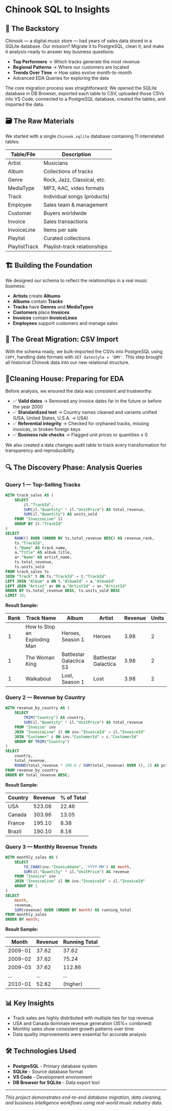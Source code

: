 #  Chinook SQL to Insights

## 📖 The Backstory

Chinook — a digital music store — had years of sales data stored in a SQLite database. Our mission? Migrate it to PostgreSQL, clean it, and make it analysis-ready to answer key business questions:

- **Top Performers** → Which tracks generate the most revenue
- **Regional Patterns** → Where our customers are located  
- **Trends Over Time** → How sales evolve month-to-month
- Advanced EDA Queries for exploring the data 

The core migration process was straightforward: We opened the SQLite database in DB Browser, exported each table to CSV, uploaded those CSVs into VS Code, connected to a PostgreSQL database, created the tables, and imported the data.

## 🗃️ The Raw Materials

We started with a single `Chinook.sqlite` database containing 11 interrelated tables:

| Table/File | Description |
|------------|-------------|
| Artist | Musicians |
| Album | Collections of tracks |
| Genre | Rock, Jazz, Classical, etc. |
| MediaType | MP3, AAC, video formats |
| Track | Individual songs (products) |
| Employee | Sales team & management |
| Customer | Buyers worldwide |
| Invoice | Sales transactions |
| InvoiceLine | Items per sale |
| Playlist | Curated collections |
| PlaylistTrack | Playlist–track relationships |


## 🏗️ Building the Foundation

We designed our schema to reflect the relationships in a real music business:

- **Artists** create **Albums**
- **Albums** contain **Tracks**
- **Tracks** have **Genres** and **MediaTypes**
- **Customers** place **Invoices**
- **Invoices** contain **InvoiceLines**
- **Employees** support customers and manage sales

## 🚛 The Great Migration: CSV Import

With the schema ready, we bulk-imported the CSVs into PostgreSQL using `COPY`, handling date formats with `SET datestyle = 'DMY'`. This step brought all historical Chinook data into our new relational structure.

## 🧹Cleaning House: Preparing for EDA

Before analysis, we ensured the data was consistent and trustworthy:

- ✅ **Valid dates** → Removed any invoice dates far in the future or before the year 2000
- ✅ **Standardized text** → Country names cleaned and variants unified (USA, United States, U.S.A. → USA)
- ✅ **Referential integrity** → Checked for orphaned tracks, missing invoices, or broken foreign keys
- ✅ **Business rule checks** → Flagged unit prices or quantities ≤ 0

We also created a data changes audit table to track every transformation for transparency and reproducibility.

## 🔍 The Discovery Phase: Analysis Queries

### Query 1 — Top-Selling Tracks

```sql
WITH track_sales AS (
    SELECT 
        il."TrackId",
        SUM(il."Quantity" * il."UnitPrice") AS total_revenue,
        SUM(il."Quantity") AS units_sold
    FROM "InvoiceLine" il
    GROUP BY il."TrackId"
)
SELECT 
    RANK() OVER (ORDER BY ts.total_revenue DESC) AS revenue_rank,
    ts."TrackId",
    t."Name" AS track_name,
    a."Title" AS album_title,
    ar."Name" AS artist_name,
    ts.total_revenue,
    ts.units_sold
FROM track_sales ts
JOIN "Track" t ON ts."TrackId" = t."TrackId"
LEFT JOIN "Album" a ON t."AlbumId" = a."AlbumId"
LEFT JOIN "Artist" ar ON a."ArtistId" = ar."ArtistId"
ORDER BY ts.total_revenue DESC, ts.units_sold DESC
LIMIT 10;
```

**Result Sample:**

| Rank | Track Name | Album | Artist | Revenue | Units |
|------|------------|--------|---------|---------|-------|
| 1 | How to Stop an Exploding Man | Heroes, Season 1 | Heroes | 3.98 | 2 |
| 1 | The Woman King | Battlestar Galactica S3 | Battlestar Galactica | 3.98 | 2 |
| 1 | Walkabout | Lost, Season 1 | Lost | 3.98 | 2 |

### Query 2 — Revenue by Country

```sql
WITH revenue_by_country AS (
    SELECT 
        TRIM("Country") AS country,
        SUM(il."Quantity" * il."UnitPrice") AS total_revenue
    FROM "Invoice" inv
    JOIN "InvoiceLine" il ON inv."InvoiceId" = il."InvoiceId"
    JOIN "Customer" c ON inv."CustomerId" = c."CustomerId"
    GROUP BY TRIM("Country")
)
SELECT 
    country,
    total_revenue,
    ROUND(total_revenue * 100.0 / SUM(total_revenue) OVER (), 2) AS pct_of_total
FROM revenue_by_country
ORDER BY total_revenue DESC;
```

**Result Sample:**

| Country | Revenue | % of Total |
|---------|---------|------------|
| USA | 523.06 | 22.46 |
| Canada | 303.96 | 13.05 |
| France | 195.10 | 8.38 |
| Brazil | 190.10 | 8.16 |

### Query 3 — Monthly Revenue Trends

```sql
WITH monthly_sales AS (
    SELECT 
        TO_CHAR(inv."InvoiceDate", 'YYYY-MM') AS month,
        SUM(il."Quantity" * il."UnitPrice") AS revenue
    FROM "Invoice" inv
    JOIN "InvoiceLine" il ON inv."InvoiceId" = il."InvoiceId"
    GROUP BY 1
)
SELECT 
    month,
    revenue,
    SUM(revenue) OVER (ORDER BY month) AS running_total
FROM monthly_sales
ORDER BY month;
```

**Result Sample:**

| Month | Revenue | Running Total |
|-------|---------|---------------|
| 2009-01 | 37.62 | 37.62 |
| 2009-02 | 37.62 | 75.24 |
| 2009-03 | 37.62 | 112.86 |
| ... | ... | ... |
| 2010-01 | 52.62 | (higher) |


## 📊 Key Insights

- Track sales are highly distributed with multiple ties for top revenue
- USA and Canada dominate revenue generation (35%+ combined)
- Monthly sales show consistent growth patterns over time
- Data quality improvements were essential for accurate analysis

## 🛠️ Technologies Used

- **PostgreSQL** - Primary database system
- **SQLite** - Source database format  
- **VS Code** - Development environment
- **DB Browser for SQLite** - Data export tool

---

*This project demonstrates end-to-end database migration, data cleaning, and business intelligence workflows using real-world music industry data.*
